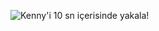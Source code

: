 ![Kenny'i 10 sn içerisinde yakala! ](https://github.com/user-attachments/assets/fdda1b3f-3c6e-4d1d-adee-b12933d82fce)
